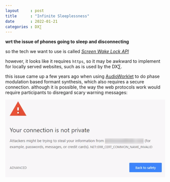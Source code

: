 ```yaml
---
layout     : post
title      : "Infinite Sleeplessness"
date       : 2022-01-21
categories : DX∑
---
```


**wrt the issue of phones going to sleep and disconnecting**

so the tech we want to use is called *[Screen Wake Lock API](https://developer.mozilla.org/en-US/docs/Web/API/Screen_Wake_Lock_API)*

however, it looks like it requires `https`, so it may be awkward to implement for locally served websites, such as is used by the DX∑.

this issue came up a few years ago when using [AudioWorklet](https://developer.mozilla.org/en-US/docs/Web/API/AudioWorklet) to do phase modulation based formant synthesis, which also requires a secure connection. although it is possible, the way the web protocols work would require participants to disregard scary warning messages:

![scary warning](/etc/images/infinite_sleeplessness_warning.png)
